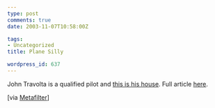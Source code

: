 ```yaml
---
type: post
comments: true
date: 2003-11-07T10:58:00Z

tags:
- Uncategorized
title: Plane Silly

wordpress_id: 637
---
```


John Travolta is a qualified pilot and [this is his house](http://www.heraldtribune.com/apps/pbcs.dll/misc?url=/misc/zoom.pbs&Site=SH&Date=20031102&Category=NEWS&ArtNo=311021090&Ref=H1&Profile=1010). Full article [here](http://www.heraldtribune.com/apps/pbcs.dll/article?AID=/20031102/NEWS/311021090/1010/REALESTATE).  



	

[via [Metafilter](http://www.metafilter.com)]
